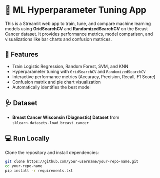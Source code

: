 # 🔧 ML Hyperparameter Tuning App

This is a Streamlit web app to train, tune, and compare machine learning models using **GridSearchCV** and **RandomizedSearchCV** on the Breast Cancer dataset. It provides performance metrics, model comparison, and visualizations like bar charts and confusion matrices.

## 🚀 Features
- Train Logistic Regression, Random Forest, SVM, and KNN
- Hyperparameter tuning with `GridSearchCV` and `RandomizedSearchCV`
- Interactive performance metrics (Accuracy, Precision, Recall, F1 Score)
- Confusion matrix and pie chart visualization
- Automatically identifies the best model

## 🩺 Dataset
- **Breast Cancer Wisconsin (Diagnostic) Dataset** from `sklearn.datasets.load_breast_cancer`

## 💻 Run Locally

Clone the repository and install dependencies:

```bash
git clone https://github.com/your-username/your-repo-name.git
cd your-repo-name
pip install -r requirements.txt

